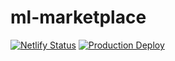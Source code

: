 # ml-marketplace

[![Netlify Status](https://api.netlify.com/api/v1/badges/27ac55e1-29d9-4db2-930c-1ab82d2dc474/deploy-status)](https://app.netlify.com/sites/mlmp/deploys)
[![Production Deploy](https://github.com/mustartt/ml-marketplace/actions/workflows/docker-build.yml/badge.svg)](https://github.com/mustartt/ml-marketplace/actions/workflows/docker-build.yml)
